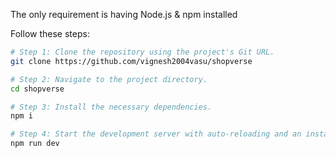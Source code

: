 



The only requirement is having Node.js & npm installed 

Follow these steps:

```sh
# Step 1: Clone the repository using the project's Git URL.
git clone https://github.com/vignesh2004vasu/shopverse

# Step 2: Navigate to the project directory.
cd shopverse

# Step 3: Install the necessary dependencies.
npm i

# Step 4: Start the development server with auto-reloading and an instant preview.
npm run dev
```
